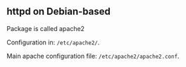 ## httpd on Debian-based
Package is called apache2

Configuration in: `/etc/apache2/`.

Main apache configuration file: `/etc/apache2/apache2.conf`.
